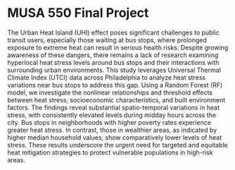 # MUSA 550 Final Project

The Urban Heat Island (UHI) effect poses significant challenges to public transit users, especially those waiting at bus stops, where prolonged exposure to extreme heat can result in serious health risks. Despite growing awareness of these dangers, there remains a lack of research examining hyperlocal heat stress levels around bus stops and their interactions with surrounding urban environments. This study leverages Universal Thermal Climate Index (UTCI) data across Philadelphia to analyze heat stress variations near bus stops to address this gap. Using a Random Forest (RF) model, we investigate the nonlinear relationships and threshold effects between heat stress, socioeconomic characteristics, and built environment factors. The findings reveal substantial spatio-temporal variations in heat stress, with consistently elevated levels during midday hours across the city. Bus stops in neighborhoods with higher poverty rates experience greater heat stress. In contrast, those in wealthier areas, as indicated by higher median household values, show comparatively lower levels of heat stress. These results underscore the urgent need for targeted and equitable heat mitigation strategies to protect vulnerable populations in high-risk areas.
